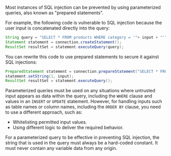 Most instances of SQL injection can be prevented by using parameterized queries, also known as "prepared statements".

For example, the following code is vulnerable to SQL injection because the user input is concatenated directly into the query:
```java
String query = "SELECT * FROM products WHERE category = '"+ input + "'";
Statement statement = connection.createStatement();
ResultSet resultSet = statement.executeQuery(query);
```
You can rewrite this code to use prepared statements to secure it against SQL injections:
```java
PreparedStatement statement = connection.prepareStatement("SELECT * FROM products WHERE category = ?");
statement.setString(1, input);
ResultSet resultSet = statement.executeQuery();
```

Parameterized queries must be used on any situations where untrusted input appears as data within the query, including the `WHERE` clause and values in an `INSERT` or `UPDATE` statement. However, for handling inputs such as table names or column names, including the `ORDER BY` clause, you need to use a different approach, such as:
- Whitelisting permitted input values.
- Using different logic to deliver the required behavior.

For a parameterized query to be effective in preventing SQL injection, the string that is used in the query must always be a hard-coded constant. It must never contain any variable data from any origin. 